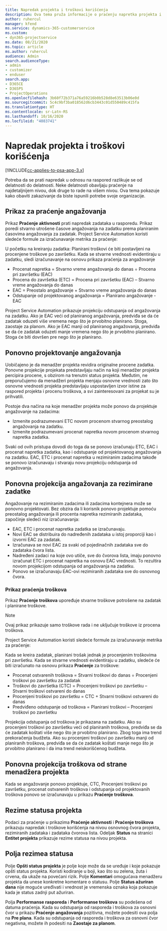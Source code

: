 ```yaml
---
title: Napredak projekta i troškovi korišćenja
description: Ova tema pruža informacije o praćenju napretka projekta i troškova korišćenja.
author: ruhercul
manager: kfend
ms.service: dynamics-365-customerservice
ms.custom:
- dyn365-projectservice
ms.date: 08/21/2020
ms.topic: article
ms.author: ruhercul
audience: Admin
search.audienceType:
- admin
- customizer
- enduser
search.app:
- D365CE
- D365PS
- ProjectOperations
ms.openlocfilehash: 3b60f72b371a76a59216b0b528d8e63513b06e0d
ms.sourcegitcommit: 5c4c9bf3ba018562d6cb3443c01d550489c415fa
ms.translationtype: HT
ms.contentlocale: sr-Latn-RS
ms.lasthandoff: 10/16/2020
ms.locfileid: "4083741"
---
```

# <a name="project-progress-and-cost-consumption"></a>Napredak projekta i troškovi korišćenja

[!INCLUDE[cc-applies-to-psa-app-3.x](../includes/cc-applies-to-psa-app-3x.md)]

Potreba da se prati napredak u odnosu na raspored razlikuje se od delatnosti do delatnosti. Neke delatnosti obavljaju praćenje na najdetaljnijem nivou, dok druge to rade na višem nivou. Ova tema pokazuje kako obaviti zakazivanje da biste ispunili potrebe svoje organizacije.

## <a name="effort-tracking-view"></a>Prikaz za praćenje angažovanja

Prikaz **Praćenje aktivnosti** prati napredak zadataka u rasporedu. Prikaz poredi stvarno utrošene časove angažovanja na zadatku prema planiranim časovima angažovanja za zadatak. Project Service Automation koristi sledeće formule za izračunavanje metrika za praćenje:

U početku na kreiranju zadatka: Planirani troškovi će biti postavljeni na procenjene troškove po završetku. Kada se stvarne vrednosti evidentiraju u zadatku, sledi izračunavanje na osnovu prikaza praćenja za angažovanje

- Procenat napretka = Stvarno vreme angažovanja do danas ÷ Procena pri završetku (EAC) 
- Procena do završetka (ETC) = Procena pri završetku (EAC) – Stvarno vreme angažovanja do danas 
- EAC = Preostalo angažovanje + Stvarno vreme angažovanja do danas 
- Odstupanje od projektovanog angažovanja = Planirano angažovanje - EAC

Project Service Automation prikazuje projekciju odstupanja od angažovanja na zadatku. Ako je EAC veći od planiranog angažovanja, predviđa se da će zadatak oduzeti više vremena nego što je prvobitno planirano. Stoga, zaostaje za planom. Ako je EAC manji od planiranog angažovanja, predviđa se da će zadatak oduzeti manje vremena nego što je prvobitno planirano. Stoga će biti dovršen pre nego što je planirano.

## <a name="reprojecting-effort"></a>Ponovno projektovanje angažovanja

Uobičajeno je da menadžer projekta revidira originalne procene zadatka. Ponovne projekcije projekata predstavljaju način na koji menadžer projekta percipira procene, s obzirom na trenutni status projekta. Međutim, ne preporučujemo da menadžeri projekta menjaju osnovne vrednosti zato što osnovne vrednosti projekta predstavljaju uspostavljen izvor istine za raspored projekta i procenu troškova, a svi zainteresovani za projekat su je prihvatili.

Postoje dva načina na koje menadžer projekta može ponovo da projektuje angažovanje na zadacima:

- Izmenite podrazumevani ETC novom procenom stvarnog preostalog angažovanja na zadatku. 
- Izmenite podrazumevani procenat napretka novom procenom stvarnog napretka zadatka.

Svaki od ovih pristupa dovodi do toga da se ponovo izračunaju ETC, EAC i procenat napretka zadatka, kao i odstupanje od projektovanog angažovanja na zadatku. EAC, ETC i procenat napretka u rezimiranim zadacima takođe se ponovo izračunavaju i stvaraju novu projekciju odstupanja od angažovanja.

## <a name="reprojection-of-effort-on-summary-tasks"></a>Ponovna projekcija angažovanja za rezimirane zadatke

Angažovanje na rezimiranim zadacima ili zadacima kontejnera može se ponovno projektovati. Bez obzira da li korisnik ponovo projektuje pomoću preostalog angažovanja ili procenta napretka rezimiranih zadataka, započinje sledeći niz izračunavanja:

- EAC, ETC i procenat napretka zadatka se izračunavaju.
- Novi EAC se distribuira do nadređenih zadataka u istoj proporciji kao i izvorni EAC za zadatak.
- Izračunava se novi EAC za svaki od pojedinačnih zadataka sve do zadataka čvora lista. 
- Nadređeni zadaci na koje ovo utiče, sve do čvorova lista, imaju ponovno izračunat ETC i procenat napretka na osnovu EAC vrednosti. To rezultira novom projekcijom odstupanja od angažovanja na zadatku. 
- Ponovo se izračunavaju EAC-ovi rezimiranih zadataka sve do osnovnog čvora.

### <a name="cost-tracking-view"></a>Prikaz praćenja troškova 

Prikaz **Praćenje troškova** upoređuje stvarne troškove potrošene na zadatak i planirane troškove. 

> [!NOTE]
> Ovaj prikaz prikazuje samo troškove rada i ne uključuje troškove iz procena troškova. 

Project Service Automation koristi sledeće formule za izračunavanje metrika za praćenje:

Kada se kreira zadatak, planirani trošak jednak je procenjenim troškovima pri završetku. Kada se stvarne vrednosti evidentiraju u zadatku, sledeće će biti izračunato na osnovu prikaza **Praćenje** za troškove:

 - Procenat ostvarenih troškova = Stvarni troškovi do danas ÷ Procenjeni troškovi po završetku za zadatak
 - Troškovi do završetka (CTC) = Procenjeni troškovi po završetku – Stvarni troškovi ostvareni do danas
 - Procenjeni troškovi po završetku = CTC + Stvarni troškovi ostvareni do danas
 - Predviđeno odstupanje od troškova = Planirani troškovi – Procenjeni troškovi po završetku

Projekcija odstupanja od troškova je prikazana na zadatku. Ako su procenjeni troškovi po završetku veći od planiranih troškova, predviđa se da će zadatak koštati više nego što je prvobitno planirano. Zbog toga ima trend prekoračenja budžeta. Ako su procenjeni troškovi po završetku manji od planiranih troškova, predviđa se da će zadatak koštati manje nego što je prvobitno planirano i da ima trend neiskorišćenog budžeta.

## <a name="project-managers-reprojection-of-cost"></a>Ponovna projekcija troškova od strane menadžera projekta

Kada se angažovanje ponovo projektuje, CTC, Procenjeni troškovi po završetku, procenat ostvarenih troškova i odstupanja od projektovanih troškova ponovo se izračunavaju u prikazu **Praćenje troškova**.

## <a name="project-status-summary"></a>Rezime statusa projekta

Podaci za praćenje u prikazima **Praćenje aktivnosti** i **Praćenje troškova** prikazuju napredak i troškove korišćenja na nivou osnovnog čvora projekta, rezimiranih zadataka i zadataka čvorova lista. Odeljak **Status** na stranici **Entitet projekta** prikazuje rezime statusa na nivou projekta.

## <a name="status-summary-fields"></a>Polja rezimea statusa

Polje **Opšti status projekta** je polje koje može da se uređuje i koje pokazuje opšti status projekta. Koristi kodiranje u boji, kao što su zelena, žuta i crvena, da ukaže na povećani rizik. Polje **Komentari** omogućava menadžeru projekta da unese konkretne komentare o statusu. Polje **Status ažuriran dana** nije moguće uređivati i vrednost je vremenska oznaka koja pokazuje kada je status zadnji put ažuriran.

Polja **Performanse rasporeda** i **Performanse troškova** su podešena od datuma praćenja. Kada su odstupanja od rasporeda i troškova za osnovni čvor u prikazu **Praćenje angažovanja** pozitivna, možete podesiti ova polja na **Pre plana**. Kada su odstupanja od rasporeda i troškova za osnovni čvor negativna, možete ih podesiti na **Zaostaje za planom**.
